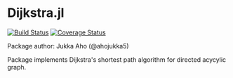 # Dijkstra.jl

[![Build Status][travis-img]][travis-url]
[![Coverage Status][coveralls-img]][coveralls-url]

Package author: Jukka Aho (@ahojukka5)

Package implements Dijkstra's shortest path algorithm for directed acycylic
graph.

[travis-img]: https://travis-ci.org/ahojukka5/Dijkstra.jl.svg?branch=master
[travis-url]: https://travis-ci.org/ahojukka5/Dijkstra.jl
[coveralls-img]: https://coveralls.io/repos/github/ahojukka5/Dijkstra.jl/badge.svg?branch=master
[coveralls-url]: https://coveralls.io/github/ahojukka5/Dijkstra.jl?branch=master
